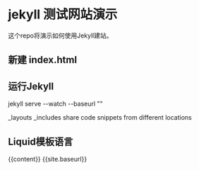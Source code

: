 # jekyll 测试网站演示

这个repo将演示如何使用Jekyll建站。




## 新建 index.html


## 运行Jekyll

jekyll serve --watch --baseurl ""


_layouts 
_includes share code snippets from different locations


## Liquid模板语言

{{content}}
{{site.baseurl}}